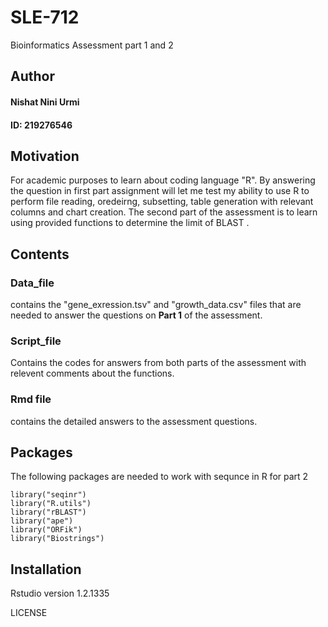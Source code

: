 # SLE-712
Bioinformatics Assessment part 1 and 2 
## Author  

#### Nishat Nini Urmi
#### ID: 219276546

## Motivation
For academic purposes to learn about coding language "R". By answering the question in first part assignment will let me test my ability to use R to perform file reading, oredeirng, subsetting, table generation with relevant columns and chart creation. The second part of the assessment is to learn using provided functions to determine the limit of BLAST . 

## Contents
### Data_file 
contains the "gene_exression.tsv" and "growth_data.csv" files that are needed to answer the questions on **Part 1** of the assessment. 
### Script_file 
Contains the codes for answers from both parts of the assessment with relevent comments about the functions. 
### Rmd file 
contains the detailed answers to the assessment questions. 
## Packages
The following packages are needed to work with sequnce in R for part 2 
```{r}
library("seqinr") 
library("R.utils")
library("rBLAST")
library("ape")
library("ORFik")
library("Biostrings")
```
##
## Installation
Rstudio 
version 1.2.1335 

LICENSE
